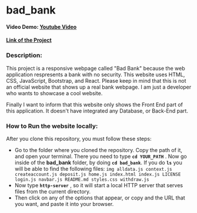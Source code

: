 # bad_bank
#### Video Demo:  <a href="https://youtu.be/sEMLXgzgXmI">Youtube Video</a>
#### <a href="https://camila-nietobankingapplication.s3.amazonaws.com/index.html#/">Link of the Project</a>

<h3>Description:</h3>
<p>This project is a responsive webpage called "Bad Bank" because the web application respresents a bank with no security. This website uses HTML, CSS, JavaScript, Bootstrap, and React. Please keep in mind that this is not an official website that shows up a real bank webpage. I am just a developer who wants to showcase a cool website.</p>
<p>Finally I want to inform that this website only shows the Front End part of this application. It doesn't have integrated any Database, or Back-End part.</p>

<h3>How to Run the website locally:</h3>
After you clone this repository, you must follow these steps:
<ul>
    <li>Go to the folder where you cloned the repository. Copy the path of it, and open your terminal. There you need to type <strong><code>cd YOUR_PATH</code></strong> . Now go inside of the <strong>bad_bank</strong> folder, by doing <strong><code>cd bad_bank</code></strong>. If you do <strong><code>ls</code></strong> you will be able to find the following files: <code>img alldata.js context.js createaccount.js deposit.js home.js index.html index.js LICENSE login.js navbar.js README.md styles.css withdraw.js</code></li>
    <li>Now type <strong><code>http-server</code></strong> , so it will start a local HTTP server that serves files from the current directory.</li>
    <li>Then click on any of the options that appear, or copy and the URL that you want, and paste it into your browser.</li>
</ul>